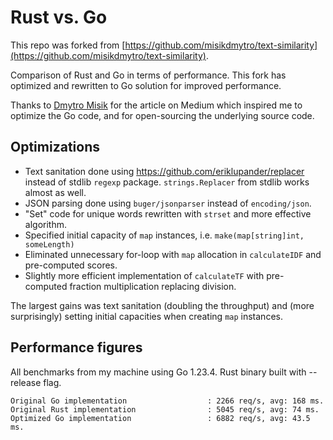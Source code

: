 # Rust vs. Go

This repo was forked from [https://github.com/misikdmytro/text-similarity](https://github.com/misikdmytro/text-similarity).

Comparison of Rust and Go in terms of performance. This fork has optimized and rewritten to Go solution for improved performance.

Thanks to [Dmytro Misik](https://github.com/misikdmytro) for the article on Medium which inspired me to optimize the Go code, and for open-sourcing the underlying source code.

## Optimizations

* Text sanitation done using https://github.com/eriklupander/replacer instead of stdlib `regexp` package. `strings.Replacer` from stdlib works almost as well.
* JSON parsing done using `buger/jsonparser` instead of `encoding/json`.
* "Set" code for unique words rewritten with `strset` and more effective algorithm.
* Specified initial capacity of `map` instances, i.e. `make(map[string]int, someLength)`
* Eliminated unnecessary for-loop with `map` allocation in `calculateIDF` and pre-computed scores.
* Slightly more efficient implementation of `calculateTF` with pre-computed fraction multiplication replacing division.

The largest gains was text sanitation (doubling the throughput) and (more surprisingly) setting initial capacities when creating `map` instances.

## Performance figures
All benchmarks from my machine using Go 1.23.4. Rust binary built with --release flag.

```
Original Go implementation                  : 2266 req/s, avg: 168 ms.
Original Rust implementation                : 5045 req/s, avg: 74 ms.
Optimized Go implementation                 : 6882 req/s, avg: 43.5 ms.
```
